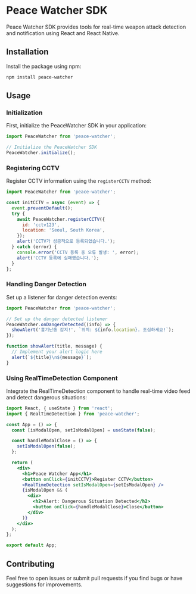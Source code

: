 # Peace Watcher SDK

Peace Watcher SDK provides tools for real-time weapon attack detection and notification using React and React Native.

## Installation

Install the package using npm:

```bash
npm install peace-watcher
```

## Usage

### Initialization

First, initialize the PeaceWatcher SDK in your application:

```jsx
import PeaceWatcher from 'peace-watcher';

// Initialize the PeaceWatcher SDK
PeaceWatcher.initialize();

```

### Registering CCTV

Register CCTV information using the `registerCCTV` method:

```jsx
import PeaceWatcher from 'peace-watcher';

const initCCTV = async (event) => {
  event.preventDefault();
  try {
    await PeaceWatcher.registerCCTV({
      id: 'cctv123',
      location: 'Seoul, South Korea',
    });
    alert('CCTV가 성공적으로 등록되었습니다.');
  } catch (error) {
    console.error('CCTV 등록 중 오류 발생: ', error);
    alert('CCTV 등록에 실패했습니다.');
  }
};

```

### Handling Danger Detection

Set up a listener for danger detection events:

```jsx
import PeaceWatcher from 'peace-watcher';

// Set up the danger detected listener
PeaceWatcher.onDangerDetected((info) => {
  showAlert('흉기난동 감지!', `위치: ${info.location}. 조심하세요!`);
});

function showAlert(title, message) {
  // Implement your alert logic here
  alert(`${title}\n${message}`);
}

```
### Using RealTimeDetection Component
Integrate the RealTimeDetection component to handle real-time video feed and detect dangerous situations:

```jsx
import React, { useState } from 'react';
import { RealTimeDetection } from 'peace-watcher';

const App = () => {
  const [isModalOpen, setIsModalOpen] = useState(false);

  const handleModalClose = () => {
    setIsModalOpen(false);
  };

  return (
    <div>
      <h1>Peace Watcher App</h1>
      <button onClick={initCCTV}>Register CCTV</button>
      <RealTimeDetection setIsModalOpen={setIsModalOpen} />
      {isModalOpen && (
        <div>
          <h2>Alert: Dangerous Situation Detected</h2>
          <button onClick={handleModalClose}>Close</button>
        </div>
      )}
    </div>
  );
};

export default App;
```


## Contributing

Feel free to open issues or submit pull requests if you find bugs or have suggestions for improvements.